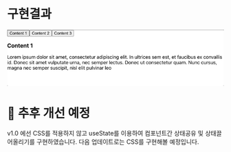 # 구현결과

<img src="./Aug-09-2021 01-49-28.gif">

<p></p>

# 🚗 추후 개선 예정

v1.0 에선 CSS를 적용하지 않고 useState를 이용하여 컴포넌트간 상태공유 및 상태끌어올리기를 구현하였습니다.
다음 업데이트로는 CSS를 구현해볼 예정입니다.
